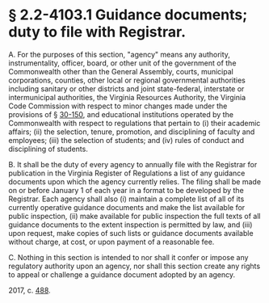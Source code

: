 # § 2.2-4103.1 Guidance documents; duty to file with Registrar.

<p>A. For the purposes of this section, "agency" means any authority, instrumentality, officer, board, or other unit of the government of the Commonwealth other than the General Assembly, courts, municipal corporations, counties, other local or regional governmental authorities including sanitary or other districts and joint state-federal, interstate or intermunicipal authorities, the Virginia Resources Authority, the Virginia Code Commission with respect to minor changes made under the provisions of § <a href='http://law.lis.virginia.gov/vacode/30-150/'>30-150</a>, and educational institutions operated by the Commonwealth with respect to regulations that pertain to (i) their academic affairs; (ii) the selection, tenure, promotion, and disciplining of faculty and employees; (iii) the selection of students; and (iv) rules of conduct and disciplining of students.</p><p>B. It shall be the duty of every agency to annually file with the Registrar for publication in the Virginia Register of Regulations a list of any guidance documents upon which the agency currently relies. The filing shall be made on or before January 1 of each year in a format to be developed by the Registrar. Each agency shall also (i) maintain a complete list of all of its currently operative guidance documents and make the list available for public inspection, (ii) make available for public inspection the full texts of all guidance documents to the extent inspection is permitted by law, and (iii) upon request, make copies of such lists or guidance documents available without charge, at cost, or upon payment of a reasonable fee.</p><p>C. Nothing in this section is intended to nor shall it confer or impose any regulatory authority upon an agency, nor shall this section create any rights to appeal or challenge a guidance document adopted by an agency.</p><p>2017, c. <a href='http://lis.virginia.gov/cgi-bin/legp604.exe?171+ful+CHAP0488'>488</a>.</p>